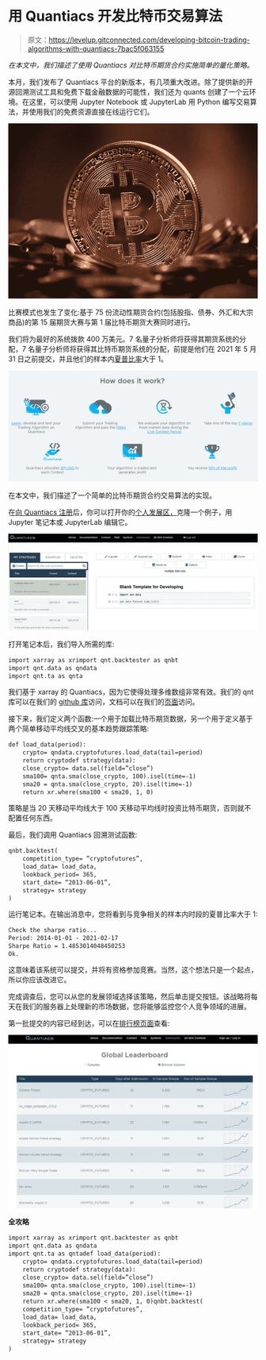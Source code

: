 # 用 Quantiacs 开发比特币交易算法

> 原文：<https://levelup.gitconnected.com/developing-bitcoin-trading-algorithms-with-quantiacs-7bac5f063155>

*在本文中，我们描述了使用 Quantiacs 对比特币期货合约实施简单的量化策略。*

本月，我们发布了 Quantiacs 平台的新版本，有几项重大改进。除了提供新的开源回溯测试工具和免费下载金融数据的可能性，我们还为 quants 创建了一个云环境。在这里，可以使用 Jupyter Notebook 或 JupyterLab 用 Python 编写交易算法，并使用我们的免费资源直接在线运行它们。

![](img/737251dcc620cd1c6e779f2f55d3f16d.png)

比赛模式也发生了变化:基于 75 份流动性期货合约(包括股指、债券、外汇和大宗商品)的第 15 届期货大赛与第 1 届比特币期货大赛同时进行。

我们将为最好的系统拨款 400 万美元。7 名量子分析师将获得其期货系统的分配，7 名量子分析师将获得其比特币期货系统的分配，前提是他们在 2021 年 5 月 31 日之前提交，并且他们的样本内[夏普比率](https://en.wikipedia.org/wiki/Sharpe_ratio)大于 1。

![](img/6baa425048ca7ba5243962ababd21ad6.png)

在本文中，我们描述了一个简单的比特币期货合约交易算法的实现。

在[向 Quantiacs 注册](https://quantiacs.com/personalpage/registration)后，你可以打开你的[个人发展区，](https://quantiacs.com/personalpage/strategies)克隆一个例子，用 Jupyter 笔记本或 JupyterLab 编辑它。

![](img/d039299a887579b278205962c390f043.png)

打开笔记本后，我们导入所需的库:

```
import xarray as xrimport qnt.backtester as qnbt
import qnt.data as qndata
import qnt.ta as qnta
```

我们基于 xarray 的 Quantiacs，因为它使得处理多维数组非常有效。我们的 qnt 库可以在我们的 [github 库](https://github.com/Quantiacs)访问，文档可以在我们的[页面](https://quantiacs.com/documentation/en/)访问。

接下来，我们定义两个函数:一个用于加载比特币期货数据，另一个用于定义基于两个简单移动平均线交叉的基本趋势跟踪策略:

```
def load_data(period):
    crypto= qndata.cryptofutures.load_data(tail=period)
    return cryptodef strategy(data):
    close_crypto= data.sel(field=”close”)
    sma100= qnta.sma(close_crypto, 100).isel(time=-1)
    sma20 = qnta.sma(close_crypto, 20).isel(time=-1)
    return xr.where(sma100 < sma20, 1, 0)
```

策略是当 20 天移动平均线大于 100 天移动平均线时投资比特币期货，否则就不配置任何东西。

最后，我们调用 Quantiacs 回溯测试函数:

```
qnbt.backtest(
    competition_type= “cryptofutures”,
    load_data= load_data,
    lookback_period= 365,
    start_date= “2013-06-01”,
    strategy= strategy
)
```

运行笔记本。在输出消息中，您将看到与竞争相关的样本内时段的夏普比率大于 1:

```
Check the sharpe ratio...
Period: 2014-01-01 - 2021-02-17
Sharpe Ratio = 1.4853014048450253
Ok.
```

这意味着该系统可以提交，并将有资格参加竞赛。当然，这个想法只是一个起点，所以你应该改进它。

完成调查后，您可以从您的发展领域选择该策略，然后单击提交按钮。该战略将每天在我们的服务器上处理新的市场数据，您将能够监控您个人竞争领域的进展。

第一批提交的内容已经到达，可以在[排行榜页面](https://quantiacs.com/leaderboard)查看:

![](img/e153d76b7237fd9aceb5c0402fcb4c00.png)

**全攻略**

```
import xarray as xrimport qnt.backtester as qnbt
import qnt.data as qndata
import qnt.ta as qntadef load_data(period):
    crypto= qndata.cryptofutures.load_data(tail=period)
    return cryptodef strategy(data):
    close_crypto= data.sel(field=”close”)
    sma100= qnta.sma(close_crypto, 100).isel(time=-1)
    sma20 = qnta.sma(close_crypto, 20).isel(time=-1)
    return xr.where(sma100 < sma20, 1, 0)qnbt.backtest(
    competition_type= “cryptofutures”,
    load_data= load_data,
    lookback_period= 365,
    start_date= “2013-06-01”,
    strategy= strategy
)
```